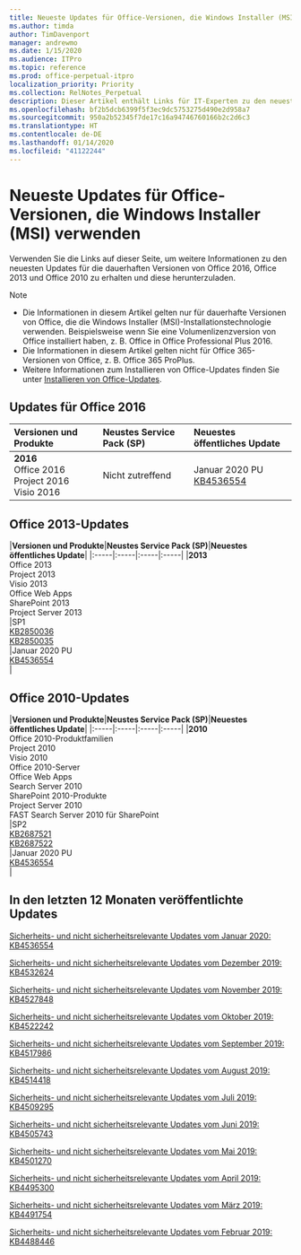 ```yaml
---
title: Neueste Updates für Office-Versionen, die Windows Installer (MSI) verwenden
ms.author: timda
author: TimDavenport
manager: andrewmo
ms.date: 1/15/2020
ms.audience: ITPro
ms.topic: reference
ms.prod: office-perpetual-itpro
localization_priority: Priority
ms.collection: RelNotes_Perpetual
description: Dieser Artikel enthält Links für IT-Experten zu den neuesten Updateinformationen für dauerhafte Versionen von Office 2016, Office 2013 und Office 2010
ms.openlocfilehash: bf2b5dcb6399f5f3ec9dc5753275d490e2d958a7
ms.sourcegitcommit: 950a2b52345f7de17c16a94746760166b2c2d6c3
ms.translationtype: HT
ms.contentlocale: de-DE
ms.lasthandoff: 01/14/2020
ms.locfileid: "41122244"
---
```

# <a name="latest-updates-for-versions-of-office-that-use-windows-installer-msi"></a>Neueste Updates für Office-Versionen, die Windows Installer (MSI) verwenden

Verwenden Sie die Links auf dieser Seite, um weitere Informationen zu den neuesten Updates für die dauerhaften Versionen von Office 2016, Office 2013 und Office 2010 zu erhalten und diese herunterzuladen.
  
 
> [!NOTE]
> - Die Informationen in diesem Artikel gelten nur für dauerhafte Versionen von Office, die die Windows Installer (MSI)-Installationstechnologie verwenden. Beispielsweise wenn Sie eine Volumenlizenzversion von Office installiert haben, z. B. Office in Office Professional Plus 2016.
> - Die Informationen in diesem Artikel gelten nicht für Office 365-Versionen von Office, z. B. Office 365 ProPlus.
> - Weitere Informationen zum Installieren von Office-Updates finden Sie unter [Installieren von Office-Updates](https://support.office.com/article/2ab296f3-7f03-43a2-8e50-46de917611c5). 


## <a name="office-2016-updates"></a>Updates für Office 2016

|**Versionen und Produkte**|**Neustes Service Pack (SP)**|**Neuestes öffentliches Update**|
|:-----|:-----|:-----|
|**2016** <br/> Office 2016  <br/> Project 2016  <br/> Visio 2016  <br/> |Nicht zutreffend  <br/> |Januar 2020 PU  <br/> [KB4536554](https://support.microsoft.com/help/4536554) <br/> |
   
## <a name="office-2013-updates"></a>Office 2013-Updates

|**Versionen und Produkte**|**Neustes Service Pack (SP)**|**Neuestes öffentliches Update**|
|:-----|:-----|:-----|:-----|
|**2013** <br/> Office 2013  <br/> Project 2013  <br/> Visio 2013  <br/> Office Web Apps  <br/> SharePoint 2013  <br/> Project Server 2013  <br/> |SP1 <br/> [KB2850036](https://support.microsoft.com/kb/2850036) <br/>[KB2850035](https://support.microsoft.com/kb/2850035) <br/> |Januar 2020 PU  <br/> [KB4536554](https://support.microsoft.com/help/4536554) <br/> |
   
## <a name="office-2010-updates"></a>Office 2010-Updates

|**Versionen und Produkte**|**Neustes Service Pack (SP)**|**Neuestes öffentliches Update**|
|:-----|:-----|:-----|:-----|
|**2010** <br/> Office 2010-Produktfamilien  <br/> Project 2010  <br/> Visio 2010  <br/> Office 2010-Server  <br/> Office Web Apps  <br/> Search Server 2010  <br/> SharePoint 2010-Produkte  <br/> Project Server 2010  <br/> FAST Search Server 2010 für SharePoint  <br/> |SP2 <br/>[KB2687521](https://support.microsoft.com/kb/2687521) <br/> [KB2687522](https://support.microsoft.com/kb/2687522) <br/> |Januar 2020 PU  <br/> [KB4536554](https://support.microsoft.com/help/4536554) <br/>|
   

   
## <a name="updates-released-in-past-12-months"></a>In den letzten 12 Monaten veröffentlichte Updates

[Sicherheits- und nicht sicherheitsrelevante Updates vom Januar 2020: KB4536554](https://support.microsoft.com/help/4536554)

[Sicherheits- und nicht sicherheitsrelevante Updates vom Dezember 2019: KB4532624](https://support.microsoft.com/help/4532624)

[Sicherheits- und nicht sicherheitsrelevante Updates vom November 2019: KB4527848](https://support.microsoft.com/help/4527848)

[Sicherheits- und nicht sicherheitsrelevante Updates vom Oktober 2019: KB4522242](https://support.microsoft.com/help/4522242)

[Sicherheits- und nicht sicherheitsrelevante Updates vom September 2019: KB4517986](https://support.microsoft.com/help/4517986 )

[Sicherheits- und nicht sicherheitsrelevante Updates vom August 2019: KB4514418](https://support.microsoft.com/help/4514418)

[Sicherheits- und nicht sicherheitsrelevante Updates vom Juli 2019: KB4509295](https://support.microsoft.com/help/4509295)

[Sicherheits- und nicht sicherheitsrelevante Updates vom Juni 2019: KB4505743](https://support.microsoft.com/help/4505743)

[Sicherheits- und nicht sicherheitsrelevante Updates vom Mai 2019: KB4501270](https://support.microsoft.com/help/4501270)

[Sicherheits- und nicht sicherheitsrelevante Updates vom April 2019: KB4495300](https://support.microsoft.com/help/4495300)

[Sicherheits- und nicht sicherheitsrelevante Updates vom März 2019: KB4491754](https://support.microsoft.com/help/4491754) 

[Sicherheits- und nicht sicherheitsrelevante Updates vom Februar 2019: KB4488446](https://support.microsoft.com/help/4488446)








 

   

   

  


  
 
  
 
  

  
   
  
